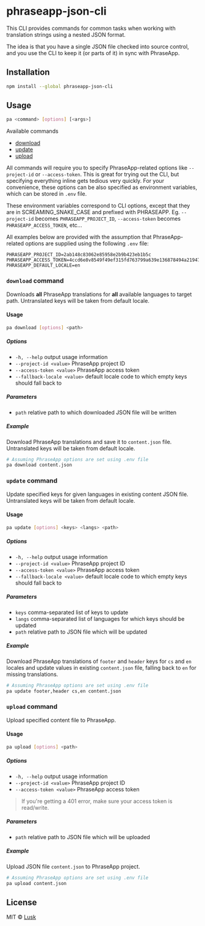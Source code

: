 # phraseapp-json-cli

This CLI provides commands for common tasks when working with translation strings using a nested JSON format.

The idea is that you have a single JSON file checked into source control, and you use the CLI to keep it (or parts of it) in sync with PhraseApp.

## Installation

```bash
npm install --global phraseapp-json-cli
```

## Usage

```bash
pa <command> [options] [<args>]
```

Available commands

* [download](#download-command)
* [update](#update-command)
* [upload](#upload-command)

All commands will require you to specify PhraseApp-related options like `--project-id` or `--access-token`. This is great for trying out the CLI, but specifying everything inline gets tedious very quickly. For your convenience, these options can be also specified as environment variables, which can be stored in `.env` file.

These environment variables correspond to CLI options, except that they are in SCREAMING_SNAKE_CASE and prefixed with PHRASEAPP. Eg. `--project-id` becomes `PHRASEAPP_PROJECT_ID`, `--access-token` becomes `PHRASEAPP_ACCESS_TOKEN`, etc...

All examples below are provided with the assumption that PhraseApp-related options are supplied using the following `.env` file:

```
PHRASEAPP_PROJECT_ID=2ab148c83062e85958e2b9b423eb1b5c
PHRASEAPP_ACCESS_TOKEN=4ccd6e8v8549f49ef315fd763799a639e136878494a21947d8cfb3685bfb384e
PHRASEAPP_DEFAULT_LOCALE=en
```

### `download` command

Downloads **all** PhraseApp translations for **all** available languages to target path. Untranslated keys will be taken from default locale.

#### Usage

```bash
pa download [options] <path>
```

##### Options

* `-h, --help` output usage information
* `--project-id <value>` PhraseApp project ID
* `--access-token <value>` PhraseApp access token
* `--fallback-locale <value>` default locale code to which empty keys should fall back to

##### Parameters

* `path` relative path to which downloaded JSON file will be written

##### Example

Download PhraseApp translations and save it to `content.json` file. Untranslated keys will be taken from default locale.

```bash
# Assuming PhraseApp options are set using .env file
pa download content.json
```

### `update` command

Update specified keys for given languages in existing content JSON file. Untranslated keys will be taken from default locale.

#### Usage

```bash
pa update [options] <keys> <langs> <path>
```

##### Options

* `-h, --help` output usage information
* `--project-id <value>` PhraseApp project ID
* `--access-token <value>` PhraseApp access token
* `--fallback-locale <value>` default locale code to which empty keys should fall back to

##### Parameters

* `keys` comma-separated list of keys to update
* `langs` comma-separated list of languages for which keys should be updated
* `path` relative path to JSON file which will be updated

##### Example

Download PhraseApp translations of `footer` and `header` keys for `cs` and `en` locales and update values in existing `content.json` file, falling back to `en` for missing translations.

```bash
# Assuming PhraseApp options are set using .env file
pa update footer,header cs,en content.json
```

### `upload` command

Upload specified content file to PhraseApp.

#### Usage

```bash
pa upload [options] <path>
```

##### Options

* `-h, --help` output usage information
* `--project-id <value>` PhraseApp project ID
* `--access-token <value>` PhraseApp access token

> If you're getting a 401 error, make sure your access token is read/write.

##### Parameters

* `path` relative path to JSON file which will be uploaded

##### Example

Upload JSON file `content.json` to PhraseApp project.

```bash
# Assuming PhraseApp options are set using .env file
pa upload content.json
```

## License

MIT © [Lusk](https://lusk.io)
